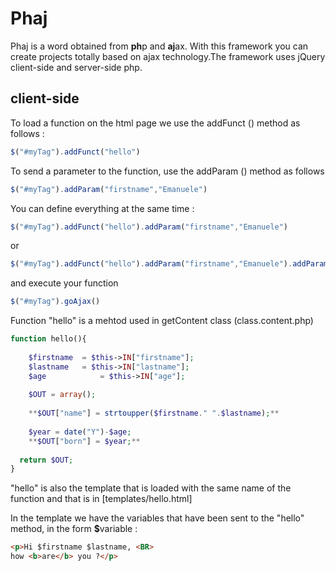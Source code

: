 # Phaj
Phaj is a word obtained from <b>ph</b>p and <b>aj</b>ax.
With this framework you can create projects totally based on ajax technology.The framework uses jQuery client-side and server-side php.

<h2>client-side</h2>

To load a function on the html page we use the addFunct () method as follows :
```js
$("#myTag").addFunct("hello")
```

To send a parameter to the function, use the addParam () method as follows
```js
$("#myTag").addParam("firstname","Emanuele")
```

You can define everything at the same time :

```js
$("#myTag").addFunct("hello").addParam("firstname","Emanuele")
```

or 

```js
$("#myTag").addFunct("hello").addParam("firstname","Emanuele").addParam("lastname","Di Mauro").addParam("age","47")
```

and execute your function 
```js
$("#myTag").goAjax()
```

Function "hello" is a mehtod used in getContent class (class.content.php) 

```php
function hello(){
  
	$firstname 	= $this->IN["firstname"];
	$lastname 	= $this->IN["lastname"];
	$age 		    = $this->IN["age"]; 
	
	$OUT = array();
	
	**$OUT["name"] = strtoupper($firstname." ".$lastname);**
	
	$year = date("Y")-$age;
	**$OUT["born"] = $year;**
  
  return $OUT;
}
```

"hello" is also the template that is loaded with the same name of the function and that is in [templates/hello.html]</pre>

In the template we have the variables that have been sent to the "hello" method, in the form <b>$</b>variable :

```html
<p>Hi $firstname $lastname, <BR>
how <b>are</b> you ?</p>
```

